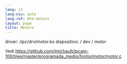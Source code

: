 ```yaml
---
lang: it
lang-niv: auto
lang-ref: 054-motoro
layout: page
title: Motore
---
```



driver: /ipc/drv/motor.ko
dispositivo: / dev / motor

Vedi <https://github.com/jmichault/ipcam-100/tree/master/programada_medio/fontoj/motor/motor.c>


